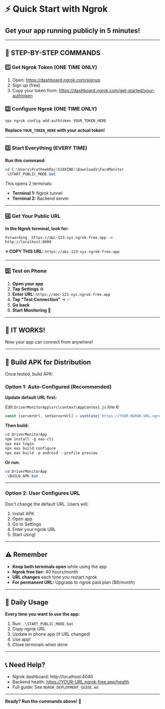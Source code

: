 # ⚡ Quick Start with Ngrok

## Get your app running publicly in 5 minutes!

---

## 🎯 STEP-BY-STEP COMMANDS

### 1️⃣ Get Ngrok Token (ONE TIME ONLY)

1. Open: https://dashboard.ngrok.com/signup
2. Sign up (free)
3. Copy your token from: https://dashboard.ngrok.com/get-started/your-authtoken

### 2️⃣ Configure Ngrok (ONE TIME ONLY)

```powershell
npx ngrok config add-authtoken YOUR_TOKEN_HERE
```

**Replace `YOUR_TOKEN_HERE` with your actual token!**

---

### 3️⃣ Start Everything (EVERY TIME)

**Run this command:**

```powershell
cd C:\Users\PratheekRaj(G10XIND)\Downloads\FaceMonitor
.\START_PUBLIC_MODE.bat
```

This opens 2 terminals:
- **Terminal 1:** Ngrok tunnel
- **Terminal 2:** Backend server

---

### 4️⃣ Get Your Public URL

**In the Ngrok terminal, look for:**

```
Forwarding  https://abc-123-xyz.ngrok-free.app -> http://localhost:8000
```

**⭐ COPY THIS URL:** `https://abc-123-xyz.ngrok-free.app`

---

### 5️⃣ Test on Phone

1. **Open your app**
2. **Tap Settings** ⚙️
3. **Enter URL:** `https://abc-123-xyz.ngrok-free.app`
4. **Tap "Test Connection"** → ✅
5. **Go back**
6. **Start Monitoring** 🚀

---

## 🎉 IT WORKS!

Now your app can connect from anywhere!

---

## 📱 Build APK for Distribution

Once tested, build APK:

### Option 1: Auto-Configured (Recommended)

**Update default URL first:**

Edit `DriverMonitorApp\src\context\AppContext.js` line 6:

```javascript
const [serverUrl, setServerUrl] = useState('https://YOUR-NGROK-URL.ngrok-free.app');
```

**Then build:**

```powershell
cd DriverMonitorApp
npm install -g eas-cli
npx eas login
npx eas build:configure
npx eas build -p android --profile preview
```

**Or run:**

```powershell
cd DriverMonitorApp
.\BUILD_APK.bat
```

---

### Option 2: User Configures URL

Don't change the default URL. Users will:
1. Install APK
2. Open app
3. Go to Settings
4. Enter your ngrok URL
5. Start using!

---

## ⚠️ Remember

- **Keep both terminals open** while using the app
- **Ngrok free tier:** 40 hours/month
- **URL changes** each time you restart ngrok
- **For permanent URL:** Upgrade to ngrok paid plan ($8/month)

---

## 🔄 Daily Usage

**Every time you want to use the app:**

1. Run: `.\START_PUBLIC_MODE.bat`
2. Copy ngrok URL
3. Update in phone app (if URL changed)
4. Use app!
5. Close terminals when done

---

## 📞 Need Help?

- Ngrok dashboard: http://localhost:4040
- Backend health: https://YOUR-URL.ngrok-free.app/health
- Full guide: See `NGROK_DEPLOYMENT_GUIDE.md`

---

**Ready? Run the commands above! 🚀**



